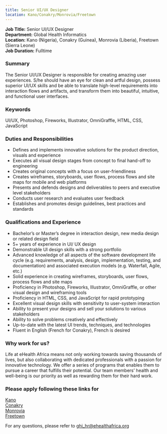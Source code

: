 ```yaml
---
title: Senior UI/UX Designer
location: Kano/Conakry/Monrovia/Freetown
---
```

**Job Title:** Senior UI/UX Designer  
**Department:** Global Health Informatics  
**Location:** Kano (Nigeria), Conakry (Guinea), Monrovia (Liberia), Freetown (Sierra Leone)  
**Job Duration:** Fulltime

### Summary
The Senior UI/UX Designer is responsible for creating amazing user experiences. S/he should have an eye for clean and artful design, possess superior UI/UX skills and be able to translate high-level requirements into interaction flows and artifacts, and transform them into beautiful, intuitive, and functional user interfaces.

### Keywords
UI/UX, Photoshop, Fireworks, Illustrator, OmniGraffle, HTML, CSS, JavaScript

### Duties and Responsibilities

* Defines and implements innovative solutions for the product direction, visuals and experience
* Executes all visual design stages from concept to final hand-off to engineering
* Creates original concepts with a focus on user-friendliness
* Creates wireframes, storyboards, user flows, process flows and site maps for mobile and web platforms
* Presents and defends designs and deliverables to peers and executive level stakeholders
* Conducts user research and evaluates user feedback
* Establishes and promotes design guidelines, best practices and standards

### Qualifications and Experience

* Bachelor’s or Master’s degree in interaction design, new media design or related design field
* 5+ years of experience in UI/ UX design
* Demonstrable UI design skills with a strong portfolio
* Advanced knowledge of all aspects of the software development life cycle (e.g. requirements, analysis, design, implementation, testing, and documentation) and associated execution models (e.g. Waterfall, Agile, etc.)
* Solid experience in creating wireframes, storyboards, user flows, process flows and site maps
* Proficiency in Photoshop, Fireworks, Illustrator, OmniGraffle, or other visual design and wireframing tools
* Proficiency in HTML, CSS, and JavaScript for rapid prototyping
* Excellent visual design skills with sensitivity to user-system interaction​
* Ability to present your designs and sell your solutions to various stakeholders
* Ability to solve problems creatively and effectively
* Up-to-date with the latest UI trends, techniques, and technologies
* Fluent in English (French for Conakry), French is desired

### Why work for us?
Life at eHealth Africa means not only working towards saving thousands of lives, but also collaborating with dedicated professionals with a passion for innovative technology. We offer a series of programs that enables them to pursue a career that fulfills their potential. Our team members’ health and well-being is our priority as well as rewarding them for their hard work.

### Please apply following these links for
[Kano](http://ehealthafrica.applytojob.com/apply/WDM1AD/Senior-UIUX-Designer)  
[Conakry](http://ehealthafrica.applytojob.com/apply/8vOEoe/Senior-UIUX-Designer)   
[Monrovia](http://ehealthafrica.applytojob.com/apply/XqPpHH/Senior-UIUX-Designer)  
[Freetown](http://ehealthafrica.applytojob.com/apply/W0nGDX/Senior-UIUX-Designer)  

For any questions, please refer to [ghi_hr@ehealthafrica.org](mailto:ghi_hr@ehealthafrica.org)

